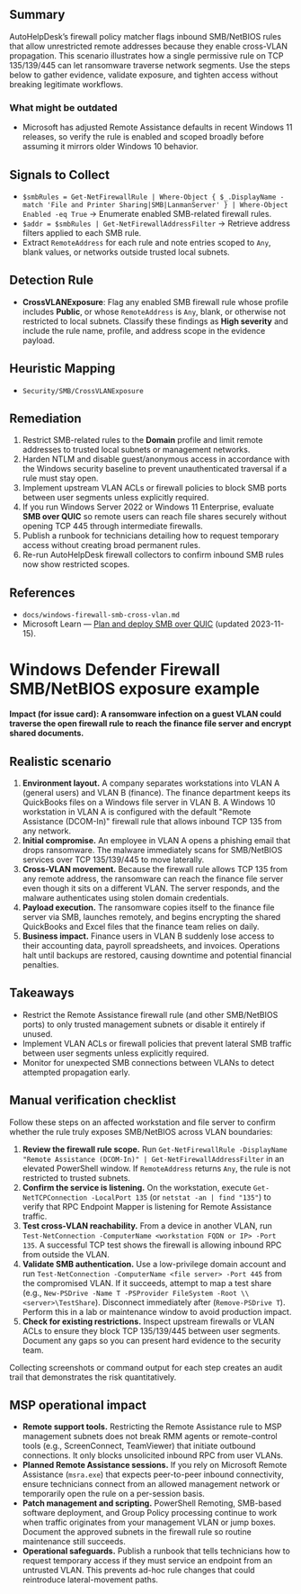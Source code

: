 ## Summary
AutoHelpDesk’s firewall policy matcher flags inbound SMB/NetBIOS rules that allow unrestricted remote addresses because they enable cross-VLAN propagation. This scenario illustrates how a single permissive rule on TCP 135/139/445 can let ransomware traverse network segments. Use the steps below to gather evidence, validate exposure, and tighten access without breaking legitimate workflows.

### What might be outdated
- Microsoft has adjusted Remote Assistance defaults in recent Windows 11 releases, so verify the rule is enabled and scoped broadly before assuming it mirrors older Windows 10 behavior.

## Signals to Collect
- `$smbRules = Get-NetFirewallRule | Where-Object { $_.DisplayName -match 'File and Printer Sharing|SMB|LanmanServer' } | Where-Object Enabled -eq True` → Enumerate enabled SMB-related firewall rules.
- `$addr = $smbRules | Get-NetFirewallAddressFilter` → Retrieve address filters applied to each SMB rule.
- Extract `RemoteAddress` for each rule and note entries scoped to `Any`, blank values, or networks outside trusted local subnets.

## Detection Rule
- **CrossVLANExposure**: Flag any enabled SMB firewall rule whose profile includes **Public**, or whose `RemoteAddress` is `Any`, blank, or otherwise not restricted to local subnets. Classify these findings as **High severity** and include the rule name, profile, and address scope in the evidence payload.

## Heuristic Mapping
- `Security/SMB/CrossVLANExposure`

## Remediation
1. Restrict SMB-related rules to the **Domain** profile and limit remote addresses to trusted local subnets or management networks.
2. Harden NTLM and disable guest/anonymous access in accordance with the Windows security baseline to prevent unauthenticated traversal if a rule must stay open.
3. Implement upstream VLAN ACLs or firewall policies to block SMB ports between user segments unless explicitly required.
4. If you run Windows Server 2022 or Windows 11 Enterprise, evaluate **SMB over QUIC** so remote users can reach file shares securely without opening TCP 445 through intermediate firewalls.
5. Publish a runbook for technicians detailing how to request temporary access without creating broad permanent rules.
6. Re-run AutoHelpDesk firewall collectors to confirm inbound SMB rules now show restricted scopes.

## References
- `docs/windows-firewall-smb-cross-vlan.md`
- Microsoft Learn — [Plan and deploy SMB over QUIC](https://learn.microsoft.com/windows-server/storage/file-server/smb-over-quic) (updated 2023-11-15).

# Windows Defender Firewall SMB/NetBIOS exposure example

**Impact (for issue card): A ransomware infection on a guest VLAN could traverse the open firewall rule to reach the finance file server and encrypt shared documents.**

## Realistic scenario

1. **Environment layout.** A company separates workstations into VLAN A (general users) and VLAN B (finance). The finance department keeps its QuickBooks files on a Windows file server in VLAN B. A Windows 10 workstation in VLAN A is configured with the default "Remote Assistance (DCOM-In)" firewall rule that allows inbound TCP 135 from any network.
2. **Initial compromise.** An employee in VLAN A opens a phishing email that drops ransomware. The malware immediately scans for SMB/NetBIOS services over TCP 135/139/445 to move laterally.
3. **Cross-VLAN movement.** Because the firewall rule allows TCP 135 from any remote address, the ransomware can reach the finance file server even though it sits on a different VLAN. The server responds, and the malware authenticates using stolen domain credentials.
4. **Payload execution.** The ransomware copies itself to the finance file server via SMB, launches remotely, and begins encrypting the shared QuickBooks and Excel files that the finance team relies on daily.
5. **Business impact.** Finance users in VLAN B suddenly lose access to their accounting data, payroll spreadsheets, and invoices. Operations halt until backups are restored, causing downtime and potential financial penalties.

## Takeaways

- Restrict the Remote Assistance firewall rule (and other SMB/NetBIOS ports) to only trusted management subnets or disable it entirely if unused.
- Implement VLAN ACLs or firewall policies that prevent lateral SMB traffic between user segments unless explicitly required.
- Monitor for unexpected SMB connections between VLANs to detect attempted propagation early.

## Manual verification checklist

Follow these steps on an affected workstation and file server to confirm whether the rule truly exposes SMB/NetBIOS across VLAN boundaries:

1. **Review the firewall rule scope.** Run `Get-NetFirewallRule -DisplayName "Remote Assistance (DCOM-In)" | Get-NetFirewallAddressFilter` in an elevated PowerShell window. If `RemoteAddress` returns `Any`, the rule is not restricted to trusted subnets.
2. **Confirm the service is listening.** On the workstation, execute `Get-NetTCPConnection -LocalPort 135` (or `netstat -an | find "135"`) to verify that RPC Endpoint Mapper is listening for Remote Assistance traffic.
3. **Test cross-VLAN reachability.** From a device in another VLAN, run `Test-NetConnection -ComputerName <workstation FQDN or IP> -Port 135`. A successful TCP test shows the firewall is allowing inbound RPC from outside the VLAN.
4. **Validate SMB authentication.** Use a low-privilege domain account and run `Test-NetConnection -ComputerName <file server> -Port 445` from the compromised VLAN. If it succeeds, attempt to map a test share (e.g., `New-PSDrive -Name T -PSProvider FileSystem -Root \\<server>\TestShare`). Disconnect immediately after (`Remove-PSDrive T`). Perform this in a lab or maintenance window to avoid production impact.
5. **Check for existing restrictions.** Inspect upstream firewalls or VLAN ACLs to ensure they block TCP 135/139/445 between user segments. Document any gaps so you can present hard evidence to the security team.

Collecting screenshots or command output for each step creates an audit trail that demonstrates the risk quantitatively.

## MSP operational impact

- **Remote support tools.** Restricting the Remote Assistance rule to MSP management subnets does not break RMM agents or remote-control tools (e.g., ScreenConnect, TeamViewer) that initiate outbound connections. It only blocks unsolicited inbound RPC from user VLANs.
- **Planned Remote Assistance sessions.** If you rely on Microsoft Remote Assistance (`msra.exe`) that expects peer-to-peer inbound connectivity, ensure technicians connect from an allowed management network or temporarily open the rule on a per-session basis.
- **Patch management and scripting.** PowerShell Remoting, SMB-based software deployment, and Group Policy processing continue to work when traffic originates from your management VLAN or jump boxes. Document the approved subnets in the firewall rule so routine maintenance still succeeds.
- **Operational safeguards.** Publish a runbook that tells technicians how to request temporary access if they must service an endpoint from an untrusted VLAN. This prevents ad-hoc rule changes that could reintroduce lateral-movement paths.
